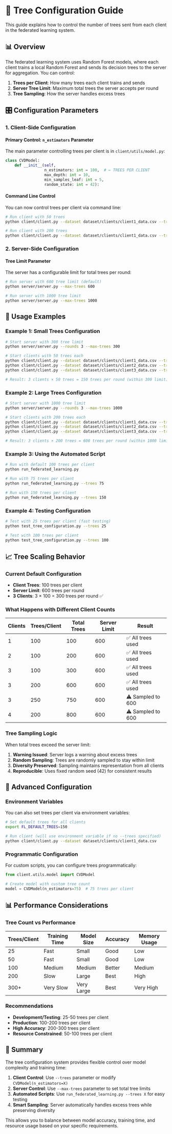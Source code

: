 # 🌳 Tree Configuration Guide

This guide explains how to control the number of trees sent from each client in the federated learning system.

## 📊 Overview

The federated learning system uses Random Forest models, where each client trains a local Random Forest and sends its decision trees to the server for aggregation. You can control:

1. **Trees per Client**: How many trees each client trains and sends
2. **Server Tree Limit**: Maximum total trees the server accepts per round
3. **Tree Sampling**: How the server handles excess trees

## 🎛️ Configuration Parameters

### 1. Client-Side Configuration

#### **Primary Control: `n_estimators` Parameter**

The main parameter controlling trees per client is in `client/utils/model.py`:

```python
class CVDModel:
    def __init__(self, 
                 n_estimators: int = 100,  # ← TREES PER CLIENT
                 max_depth: int = 10,
                 min_samples_leaf: int = 5,
                 random_state: int = 42):
```

#### **Command Line Control**

You can now control trees per client via command line:

```bash
# Run client with 50 trees
python client/client.py --dataset dataset/clients/client1_data.csv --trees 50

# Run client with 200 trees  
python client/client.py --dataset dataset/clients/client1_data.csv --trees 200
```

### 2. Server-Side Configuration

#### **Tree Limit Parameter**

The server has a configurable limit for total trees per round:

```bash
# Run server with 600 tree limit (default)
python server/server.py --max-trees 600

# Run server with 1000 tree limit
python server/server.py --max-trees 1000
```

## 🚀 Usage Examples

### Example 1: Small Trees Configuration

```bash
# Start server with 300 tree limit
python server/server.py --rounds 3 --max-trees 300

# Start clients with 50 trees each
python client/client.py --dataset dataset/clients/client1_data.csv --trees 50
python client/client.py --dataset dataset/clients/client2_data.csv --trees 50
python client/client.py --dataset dataset/clients/client3_data.csv --trees 50

# Result: 3 clients × 50 trees = 150 trees per round (within 300 limit)
```

### Example 2: Large Trees Configuration

```bash
# Start server with 1000 tree limit
python server/server.py --rounds 3 --max-trees 1000

# Start clients with 200 trees each
python client/client.py --dataset dataset/clients/client1_data.csv --trees 200
python client/client.py --dataset dataset/clients/client2_data.csv --trees 200
python client/client.py --dataset dataset/clients/client3_data.csv --trees 200

# Result: 3 clients × 200 trees = 600 trees per round (within 1000 limit)
```

### Example 3: Using the Automated Script

```bash
# Run with default 100 trees per client
python run_federated_learning.py

# Run with 75 trees per client
python run_federated_learning.py --trees 75

# Run with 150 trees per client
python run_federated_learning.py --trees 150
```

### Example 4: Testing Configuration

```bash
# Test with 25 trees per client (fast testing)
python test_tree_configuration.py --trees 25

# Test with 100 trees per client
python test_tree_configuration.py --trees 100
```

## 📈 Tree Scaling Behavior

### Current Default Configuration
- **Client Trees**: 100 trees per client
- **Server Limit**: 600 trees per round
- **3 Clients**: 3 × 100 = 300 trees per round ✅

### What Happens with Different Client Counts

| Clients | Trees/Client | Total Trees | Server Limit | Result |
|---------|--------------|-------------|--------------|---------|
| 1 | 100 | 100 | 600 | ✅ All trees used |
| 2 | 100 | 200 | 600 | ✅ All trees used |
| 3 | 100 | 300 | 600 | ✅ All trees used |
| 3 | 200 | 600 | 600 | ✅ All trees used |
| 3 | 250 | 750 | 600 | ⚠️ Sampled to 600 |
| 4 | 200 | 800 | 600 | ⚠️ Sampled to 600 |

### Tree Sampling Logic

When total trees exceed the server limit:

1. **Warning Issued**: Server logs a warning about excess trees
2. **Random Sampling**: Trees are randomly sampled to stay within limit
3. **Diversity Preserved**: Sampling maintains representation from all clients
4. **Reproducible**: Uses fixed random seed (42) for consistent results

## 🔧 Advanced Configuration

### Environment Variables

You can also set trees per client via environment variables:

```bash
# Set default trees for all clients
export FL_DEFAULT_TREES=150

# Run client (will use environment variable if no --trees specified)
python client/client.py --dataset dataset/clients/client1_data.csv
```

### Programmatic Configuration

For custom scripts, you can configure trees programmatically:

```python
from client.utils.model import CVDModel

# Create model with custom tree count
model = CVDModel(n_estimators=75)  # 75 trees per client
```

## 📊 Performance Considerations

### Tree Count vs Performance

| Trees/Client | Training Time | Model Size | Accuracy | Memory Usage |
|--------------|---------------|------------|----------|--------------|
| 25 | Fast | Small | Good | Low |
| 50 | Fast | Small | Good | Low |
| 100 | Medium | Medium | Better | Medium |
| 200 | Slow | Large | Best | High |
| 300+ | Very Slow | Very Large | Best | Very High |

### Recommendations

- **Development/Testing**: 25-50 trees per client
- **Production**: 100-200 trees per client  
- **High Accuracy**: 200-300 trees per client
- **Resource Constrained**: 50-100 trees per client

## 🎯 Summary

The tree configuration system provides flexible control over model complexity and training time:

1. **Client Control**: Use `--trees` parameter or modify `CVDModel(n_estimators=X)`
2. **Server Control**: Use `--max-trees` parameter to set total tree limits
3. **Automated Scripts**: Use `run_federated_learning.py --trees X` for easy testing
4. **Smart Sampling**: Server automatically handles excess trees while preserving diversity

This allows you to balance between model accuracy, training time, and resource usage based on your specific requirements.

